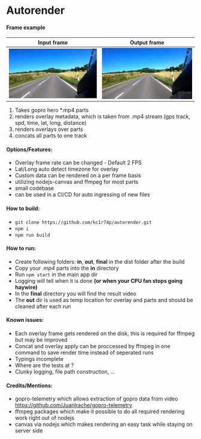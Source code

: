 # Autorender

#### Frame example
Input frame                   |  Output frame
:----------------------------:|:----------------------------:
![Input frame](https://raw.githubusercontent.com/kc1r74p/autorender/master/docs/org.png "Input frame") | ![Result frame](https://raw.githubusercontent.com/kc1r74p/autorender/master/docs/overlay.png "Result frame")


1. Takes gopro hero *.mp4 parts
2. renders overlay metadata, which is taken from .mp4 stream (gps track, spd, time, lat, long, distance)
3. renders overlays over parts
4. concats all parts to one track

#### Options/Features:
* Overlay frame rate can be changed - Default 2 FPS
* Lat/Long auto detect timezone for overlay
* Custom data can be rendered on a per frame basis
* utilizing nodejs-canvas and ffmpeg for most parts
* small codebase
* can be used in a CI/CD for auto ingressing of new files

#### How to build:
* `git clone https://github.com/kc1r74p/autorender.git`
* `npm i`
* `npm run build`

#### How to run:
* Create following folders: **in**, **out**, **final** in the dist folder after the build
* Copy your *.mp4* parts into the **in** directory
* Run `npm start` in the main app dir
* Logging will tell when it is done **(or when your CPU fan stops going haywire)**
* In the **final** directory you will find the result video
* The **out** dir is used as temp location for overlay and parts and should be cleaned after each run

#### Known issues:
* Each overlay frame gets rendered on the disk, this is required for ffmpeg but may be improved
* Concat and overlay apply can be proccessed by ffmpeg in one command to save render time instead of seperated runs
* Typings incomplete
* Where are the tests at ?
* Clunky logging, file path construction, ...

#### Credits/Mentions:
* gopro-telemetry which allows extraction of gopro data from video https://github.com/JuanIrache/gopro-telemetry
* ffmpeg packages which make it possible to do all required rendering work right out of nodejs
* canvas via nodejs which makes rendering an easy task while staying on server side

